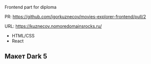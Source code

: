 Frontend part for diploma

PR: https://github.com/igorkuznecov/movies-explorer-frontend/pull/2

URL: https://kuznecov.nomoredomainsrocks.ru/


* HTML/CSS
* React

## Макет Dark 5 ##

